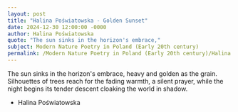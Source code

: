 ```yaml
---
layout: post
title: "Halina Poświatowska - Golden Sunset"
date: 2024-12-30 12:00:00 -0000
author: Halina Poświatowska
quote: "The sun sinks in the horizon's embrace,"
subject: Modern Nature Poetry in Poland (Early 20th century)
permalink: /Modern Nature Poetry in Poland (Early 20th century)/Halina Poświatowska/Halina Poświatowska - Golden Sunset
---
```


The sun sinks in the horizon's embrace,
   heavy and golden as the grain.
Silhouettes of trees reach
   for the fading warmth, a silent prayer,
while the night begins its tender descent
   cloaking the world in shadow.

- Halina Poświatowska
